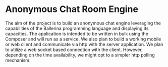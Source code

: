 # Anonymous Chat Room Engine

The aim of the project is to build an anonymous chat engine leveraging the capabilities of the Ballerina programming language and displaying its capacities. The application is intended to be written in bulk using the Composer and will run as a service. We also plan to build a working mobile or web client and communicate via http with the server application. We plan to utilize a web socket based connection with the client. However, depending on the time availability, we might opt to a simpler http polling mechanism.
